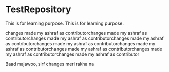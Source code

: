 # TestRepository
This is for learning purpose.
This is for learning purpose.

changes made my ashraf as contributorchanges made my ashraf as contributorchanges made my ashraf as contributorchanges made my ashraf as contributorchanges made my ashraf as contributorchanges made my ashraf as contributorchanges made my ashraf as contributorchanges made my ashraf as contributorchanges made my ashraf as contributor

Baad majawoo, sirf changes meri rakha na